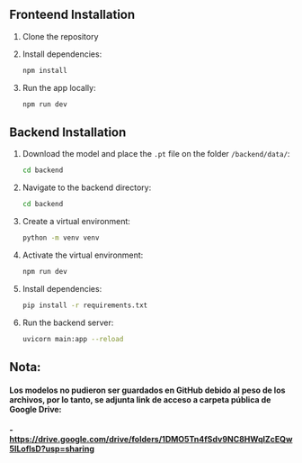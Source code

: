 ## Fronteend Installation

1. Clone the repository
2. Install dependencies:
   ```bash
   npm install
   ```

2. Run the app locally:
   ```bash
   npm run dev
   ```

## Backend Installation

1. Download the model and place the `.pt` file on the folder `/backend/data/`:
   ```bash
   cd backend
   ```
2. Navigate to the backend directory:
   ```bash
   cd backend
   ```
3. Create a virtual environment:
   ```bash
   python -m venv venv
   ```
4. Activate the virtual environment:
   ```bash
   npm run dev
   ```
5. Install dependencies:
   ```bash
   pip install -r requirements.txt
   ```
6. Run the backend server:
   ```bash
   uvicorn main:app --reload
    ```

## Nota:
#### Los modelos no pudieron ser guardados en GitHub debido al peso de los archivos, por lo tanto, se adjunta link de acceso a carpeta pública de Google Drive:
#### - https://drive.google.com/drive/folders/1DMO5Tn4fSdv9NC8HWqlZcEQw5ILoflsD?usp=sharing
